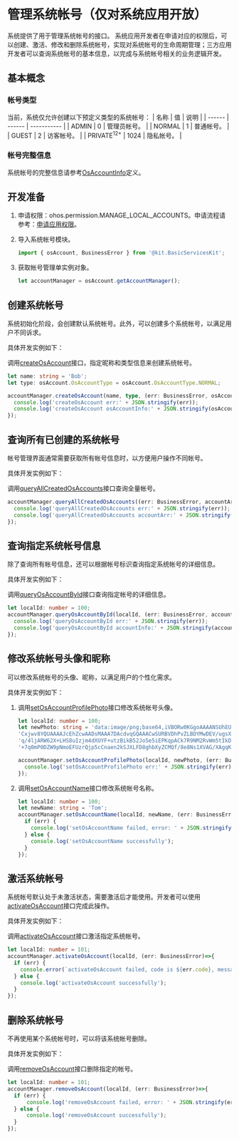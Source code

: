 # 管理系统帐号（仅对系统应用开放）

系统提供了用于管理系统帐号的接口。
系统应用开发者在申请对应的权限后，可以创建、激活、修改和删除系统帐号，实现对系统帐号的生命周期管理；三方应用开发者可以查询系统帐号的基本信息，以完成与系统帐号相关的业务逻辑开发。

## 基本概念

### 帐号类型

当前，系统仅允许创建以下预定义类型的系统帐号：
| 名称   | 值 | 说明         |
| ------ | ------ | ----------- |
| ADMIN  | 0      | 管理员帐号。 |
| NORMAL | 1      | 普通帐号。   |
| GUEST  | 2      | 访客帐号。   |
| PRIVATE<sup>12+</sup> | 1024  | 隐私帐号。   |

### 帐号完整信息

系统帐号的完整信息请参考[OsAccountInfo](../../reference/apis-basic-services-kit/js-apis-osAccount.md#osaccountinfo)定义。

## 开发准备

1. 申请权限：ohos.permission.MANAGE_LOCAL_ACCOUNTS。申请流程请参考：[申请应用权限](../../security/AccessToken/determine-application-mode.md#system_basic等级应用申请权限的方式)。

2. 导入系统帐号模块。

   ```ts
   import { osAccount, BusinessError } from '@kit.BasicServicesKit';
   ```

3. 获取帐号管理单实例对象。

   ```ts
   let accountManager = osAccount.getAccountManager();
   ```

## 创建系统帐号

系统初始化阶段，会创建默认系统帐号。此外，可以创建多个系统帐号，以满足用户不同诉求。

具体开发实例如下：

调用[createOsAccount](../../reference/apis-basic-services-kit/js-apis-osAccount-sys.md#createosaccount)接口，指定昵称和类型信息来创建系统帐号。

```ts
let name: string = 'Bob';
let type: osAccount.OsAccountType = osAccount.OsAccountType.NORMAL;

accountManager.createOsAccount(name, type, (err: BusinessError, osAccountInfo: osAccount.OsAccountInfo)=>{
  console.log('createOsAccount err:' + JSON.stringify(err));
  console.log('createOsAccount osAccountInfo:' + JSON.stringify(osAccountInfo));
});
```

## 查询所有已创建的系统帐号

帐号管理界面通常需要获取所有帐号信息时，以方便用户操作不同帐号。

具体开发实例如下：

调用[queryAllCreatedOsAccounts](../../reference/apis-basic-services-kit/js-apis-osAccount-sys.md#queryallcreatedosaccounts)接口查询全量帐号。  

```ts
accountManager.queryAllCreatedOsAccounts((err: BusinessError, accountArr: osAccount.OsAccountInfo[])=>{
  console.log('queryAllCreatedOsAccounts err:' + JSON.stringify(err));
  console.log('queryAllCreatedOsAccounts accountArr:' + JSON.stringify(accountArr));
});
```

## 查询指定系统帐号信息

除了查询所有帐号信息，还可以根据帐号标识查询指定系统帐号的详细信息。

具体开发实例如下：

调用[queryOsAccountById](../../reference/apis-basic-services-kit/js-apis-osAccount-sys.md#queryosaccountbyid)接口查询指定帐号的详细信息。

```ts
let localId: number = 100;
accountManager.queryOsAccountById(localId, (err: BusinessError, accountInfo: osAccount.OsAccountInfo)=>{
  console.log('queryOsAccountById err:' + JSON.stringify(err));
  console.log('queryOsAccountById accountInfo:' + JSON.stringify(accountInfo));
});
```

## 修改系统帐号头像和昵称

可以修改系统帐号的头像、昵称，以满足用户的个性化需求。

具体开发实例如下：

1. 调用[setOsAccountProfilePhoto](../../reference/apis-basic-services-kit/js-apis-osAccount-sys.md#setosaccountprofilephoto)接口修改系统帐号头像。

   ```ts
   let localId: number = 100;
   let newPhoto: string = 'data:image/png;base64,iVBORw0KGgoAAAANSUhEUgAAAA0AAAAPCAYAAAA/I0V3AAAAAXNSR0IArs4c6QAAAARnQU1BAA'+
   'Cxjwv8YQUAAAAJcEhZcwAADsMAAA7DAcdvqGQAAACwSURBVDhPvZLBDYMwDEV/ugsXRjAT0EHCOuFIBwkbdIRewi6unbiAyoGgSn1SFH85+Y'+
   'q/4ljARW62X+LHS8uIzjm4dXUYF+utzBikB52Jo5e5iEPKqpACk7R9NM2RvWm5tIkD2czLCUFNKLD6IjdMHFHDzws285MgGrT0xCtp3WOKHo'+
   '+7q0mP0DZW9pNmoEFUzrQjp5cCnaen2kSJXLFD8ghbXyZCMQf/8e8Ns1XVAG/XAgqKzVnJFAAAAABJRU5ErkJggg=='

   accountManager.setOsAccountProfilePhoto(localId, newPhoto, (err: BusinessError)=>{
     console.log('setOsAccountProfilePhoto err:' + JSON.stringify(err));
   });
   ```

2. 调用[setOsAccountName](../../reference/apis-basic-services-kit/js-apis-osAccount-sys.md#setosaccountname)接口修改系统帐号名称。

   ```ts
   let localId: number = 100;
   let newName: string = 'Tom';
   accountManager.setOsAccountName(localId, newName, (err: BusinessError) => {
     if (err) {
       console.log('setOsAccountName failed, error: ' + JSON.stringify(err));
     } else {
       console.log('setOsAccountName successfully');
     }
   });
   ```

## 激活系统帐号

系统帐号默认处于未激活状态，需要激活后才能使用。开发者可以使用[activateOsAccount](../../reference/apis-basic-services-kit/js-apis-osAccount-sys.md#activateosaccount)接口完成此操作。

具体开发实例如下：

调用[activateOsAccount](../../reference/apis-basic-services-kit/js-apis-osAccount-sys.md#activateosaccount)接口激活指定系统帐号。

```ts
let localId: number = 101;
accountManager.activateOsAccount(localId, (err: BusinessError)=>{
  if (err) {
    console.error(`activateOsAccount failed, code is ${err.code}, message is ${err.message}`);
  } else {
    console.log('activateOsAccount successfully');
  }
});
```

## 删除系统帐号

不再使用某个系统帐号时，可以将该系统帐号删除。

具体开发实例如下：

调用[removeOsAccount](../../reference/apis-basic-services-kit/js-apis-osAccount-sys.md#removeosaccount)接口删除指定的帐号。

```ts
let localId: number = 101;
accountManager.removeOsAccount(localId, (err: BusinessError)=>{
  if (err) {
      console.log('removeOsAccount failed, error: ' + JSON.stringify(err));
  } else {
      console.log('removeOsAccount successfully');
  }
});
```
